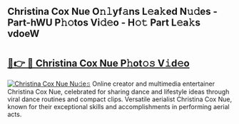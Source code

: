 ## Christina Cox Nue O𝚗𝚕yf𝚊ns L𝚎a𝚔ed N𝚞𝚍es - Part-hWU P𝚑𝚘tos Vi𝚍𝚎o - H𝚘𝚝 Part L𝚎a𝚔s vdoeW

# <h2><a href="http://kf53do.oniu.top/?m=Christina+Cox+Nue">🔗👉 🔴 Christina Cox Nue P𝚑ot𝚘𝚜 V𝚒d𝚎o</a></h2>

[![Christina Cox Nue Nu𝚍e𝚜](https://i.imgur.com/0qMVB7G.gif)](http://kf53do.oniu.top/?m=Christina+Cox+Nue)
Online creator and multimedia entertainer Christina Cox Nue, celebrated for sharing dance and lifestyle ideas through viral dance routines and compact clips. Versatile aerialist Christina Cox Nue, known for their exceptional skills and accomplishments in performing aerial acts.  
